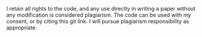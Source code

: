 I retain all rights to the code, and any use directly in writing a paper without any modification is considered plagiarism.
The code can be used with my consent, or by citing this git link.
I will pursue plagiarism responsibility as appropriate.
